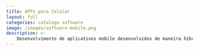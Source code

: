 ```yaml
---
title: APPs para Celular
layout: full
categories: catalago software
image: /images/software-mobile.png
description: >-
    Desenvolvimento de aplicativos mobile desenvolvidos de maneira híbrida ou apenas uma compilação de webview.
---
```

